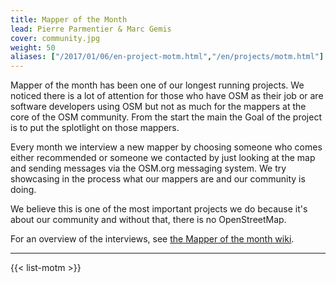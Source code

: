 ```yaml
---
title: Mapper of the Month
lead: Pierre Parmentier & Marc Gemis
cover: community.jpg
weight: 50
aliases: ["/2017/01/06/en-project-motm.html","/en/projects/motm.html"]
---
```


Mapper of the month has been one of our longest running projects. We noticed there is a lot of attention for those who have OSM as their job or are software developers using OSM but not as much for the mappers at the core of the OSM community. From the start the main the Goal of the project is to put the splotlight on those mappers.

Every month we interview a new mapper by choosing someone who comes either recommended or someone we contacted by just looking at the map and sending messages via the OSM.org messaging system. We try showcasing in the process what our mappers are and our community is doing.

We believe this is one of the most important projects we do because it's about our community and without that, there is no OpenStreetMap.

For an overview of the interviews, see [the Mapper of the month wiki](https://wiki.openstreetmap.org/wiki/WikiProject_Belgium/Belgian_Mapper_of_the_Month).

---

{{< list-motm >}}